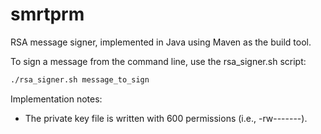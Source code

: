 # smrtprm

RSA message signer, implemented in Java using Maven as the build tool.

To sign a message from the command line, use the rsa_signer.sh script:

```bash
./rsa_signer.sh message_to_sign
```

Implementation notes:

- The private key file is written with 600 permissions (i.e., -rw-------).
